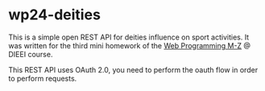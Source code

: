 # wp24-deities

This is a simple open REST API for deities influence on sport activities.
It was written for the third mini homework of the
[Web Programming M-Z](https://perceivelab.github.io/wp-mz-24) @ DIEEI
course.

This REST API uses OAuth 2.0, you need to perform the oauth flow in order to
perform requests.
